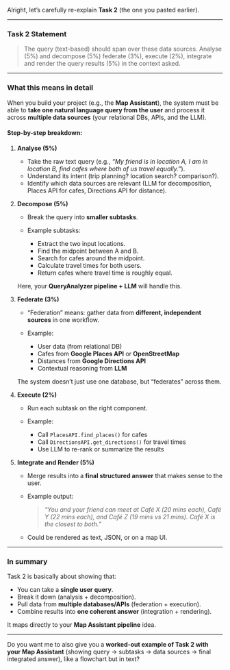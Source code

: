 Alright, let’s carefully re-explain **Task 2** (the one you pasted earlier).

---

### Task 2 Statement

> The query (text-based) should span over these data sources.
> Analyse (5%) and decompose (5%)
> federate (3%), execute (2%), integrate and render the query results (5%) in the context asked.

---

### What this means in detail

When you build your project (e.g., the **Map Assistant**), the system must be able to **take one natural language query from the user** and process it across **multiple data sources** (your relational DBs, APIs, and the LLM).

#### Step-by-step breakdown:

1. **Analyse (5%)**

   * Take the raw text query (e.g., *“My friend is in location A, I am in location B, find cafes where both of us travel equally.”*).
   * Understand its intent (trip planning? location search? comparison?).
   * Identify which data sources are relevant (LLM for decomposition, Places API for cafes, Directions API for distance).

2. **Decompose (5%)**

   * Break the query into **smaller subtasks**.
   * Example subtasks:

     * Extract the two input locations.
     * Find the midpoint between A and B.
     * Search for cafes around the midpoint.
     * Calculate travel times for both users.
     * Return cafes where travel time is roughly equal.

   Here, your **QueryAnalyzer pipeline + LLM** will handle this.

3. **Federate (3%)**

   * “Federation” means: gather data from **different, independent sources** in one workflow.
   * Example:

     * User data (from relational DB)
     * Cafes from **Google Places API** or **OpenStreetMap**
     * Distances from **Google Directions API**
     * Contextual reasoning from **LLM**

   The system doesn’t just use one database, but “federates” across them.

4. **Execute (2%)**

   * Run each subtask on the right component.
   * Example:

     * Call `PlacesAPI.find_places()` for cafes
     * Call `DirectionsAPI.get_directions()` for travel times
     * Use LLM to re-rank or summarize the results

5. **Integrate and Render (5%)**

   * Merge results into a **final structured answer** that makes sense to the user.
   * Example output:

     > *“You and your friend can meet at Café X (20 mins each), Café Y (22 mins each), and Café Z (19 mins vs 21 mins). Café X is the closest to both.”*
   * Could be rendered as text, JSON, or on a map UI.

---

### In summary

Task 2 is basically about showing that:

* You can take a **single user query**.
* Break it down (analysis + decomposition).
* Pull data from **multiple databases/APIs** (federation + execution).
* Combine results into **one coherent answer** (integration + rendering).

It maps directly to your **Map Assistant pipeline** idea.

---

Do you want me to also give you a **worked-out example of Task 2 with your Map Assistant** (showing query → subtasks → data sources → final integrated answer), like a flowchart but in text?